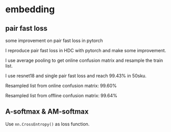 # embedding
## pair fast loss
some improvement on pair fast loss in pytorch

I reproduce pair fast loss in HDC with pytorch and make some improvement.

I use average pooling to get online confusion matrix and resample the train list.

I use resnet18 and single pair fast loss and reach 99.43% in 50sku.

Resampled list from online confusion matrix: 99.60%

Resampled list from offline confusion matrix: 99.64%

## A-softmax & AM-softmax
Use ```nn.CrossEntropy()``` as loss function. 

